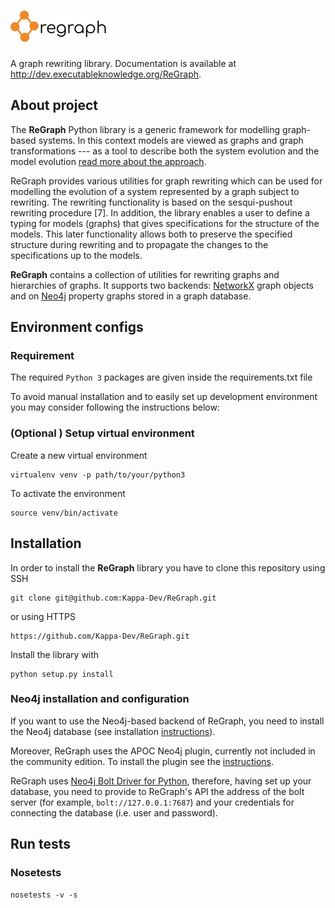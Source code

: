 # ![alt text](https://github.com/Kappa-Dev/ReGraph/blob/gh-pages/_images/regraph_logo.png)

A graph rewriting library. Documentation is available at http://dev.executableknowledge.org/ReGraph.

## About project

The **ReGraph** Python library is a generic framework for modelling graph-based systems. In this context models are viewed as graphs and graph transformations --- as a tool to describe both the system evolution and the model evolution [read more about the approach](http://link.springer.com/chapter/10.1007%2F978-3-540-30203-2_30). 

ReGraph provides various utilities for graph rewriting which can be used for modelling the evolution of a system represented by a graph subject to rewriting. The rewriting functionality is based on the sesqui-pushout rewriting procedure [7]. In addition, the library enables a user to define a typing for models (graphs) that gives specifications for the structure of the models. This later functionality allows both to preserve the specified structure during rewriting and to propagate the changes to the specifications up to the models.

**ReGraph** contains a collection of utilities for rewriting graphs and hierarchies of graphs. It supports two backends: [NetworkX](https://networkx.github.io/) graph objects and on [Neo4j](https://neo4j.com/) property graphs stored in a graph database.

## Environment configs 

### Requirement

The required `Python 3` packages are given inside the requirements.txt file

To avoid manual installation and to easily set up development environment you may consider following the instructions below:

### (Optional ) Setup virtual environment

Create a new virtual environment
```
virtualenv venv -p path/to/your/python3
```

To activate the environment
```
source venv/bin/activate
```

## Installation

In order to install the **ReGraph** library you have to clone this repository using SSH
```
git clone git@github.com:Kappa-Dev/ReGraph.git
```
or using HTTPS
```
https://github.com/Kappa-Dev/ReGraph.git
```
Install the library with
```
python setup.py install
```

### Neo4j installation and configuration

If you want to use the Neo4j-based backend of ReGraph, you need to install the Neo4j database (see installation [instructions](https://neo4j.com/docs/operations-manual/current/installation/)).

Moreover, ReGraph uses the APOC Neo4j plugin, currently not included in the community edition. To install the plugin see the [instructions](https://github.com/neo4j-contrib/neo4j-apoc-procedures/blob/4.0/readme.adoc).

ReGraph uses [Neo4j Bolt Driver for Python](https://neo4j.com/docs/api/python-driver/current/#), therefore, having set up your database, you need to provide to ReGraph's API the address of the bolt server (for example, `bolt://127.0.0.1:7687`) and your credentials for connecting the database (i.e. user and password).



## Run tests

### Nosetests
```
nosetests -v -s
```

